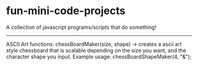 # fun-mini-code-projects
A collection of javascript programs/scripts that do something!

---------------------------------------------------------
ASCII Art functions:
chessBoardMaker(size, shape) -> creates a ascii art style chessboard that is scalable depending on the size you want, and the character shape you input.
Example usage: 
chessBoardShapeMaker(4, "&");
